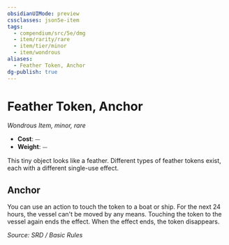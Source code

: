```yaml
---
obsidianUIMode: preview
cssclasses: json5e-item
tags:
  - compendium/src/5e/dmg
  - item/rarity/rare
  - item/tier/minor
  - item/wondrous
aliases:
  - Feather Token, Anchor
dg-publish: true
---
```

# Feather Token, Anchor
*Wondrous Item, minor, rare*  

- **Cost**: ⏤
- **Weight**: ⏤

This tiny object looks like a feather. Different types of feather tokens exist, each with a different single-use effect.

## Anchor

You can use an action to touch the token to a boat or ship. For the next 24 hours, the vessel can't be moved by any means. Touching the token to the vessel again ends the effect. When the effect ends, the token disappears.

*Source: SRD / Basic Rules*